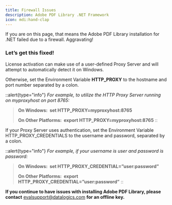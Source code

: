 ```yaml
---
title: Firewall Issues
description: Adobe PDF Library .NET Framework
icon: mdi:hand-clap
---
```


If you are on this page, that means the Adobe PDF Library installation for .NET failed due to a firewall. Aggravating!

### **Let’s get this fixed!**

License activation can make use of a user-defined Proxy Server and will attempt to automatically detect it on Windows.

Otherwise, set the Environment Variable **HTTP\_PROXY** to the hostname and port number separated by a colon.

::alert{type="info"}
_For example, to utilize the HTTP Proxy Server running on myproxyhost on port 8765:_

> **On Windows:  set HTTP\_PROXY=myproxyhost:8765**
>
> **On Other Platforms:  export HTTP\_PROXY=myproxyhost:8765**
::

If your Proxy Server uses authentication, set the Environment Variable HTTP\_PROXY\_CREDENTIALS to the username and password, separated by a colon.

::alert{type="info"}
_For example, if your username is user and password is password:_

> **On Windows:  set HTTP\_PROXY\_CREDENTIAL=”user\:password”**
>
> **On Other Platforms:  export HTTP\_PROXY\_CREDENTIAL=”user\:password”**
::

**If you continue to have issues with installing Adobe PDF Library, please contact** <evalsupport@datalogics.com> **for an offline key.**
